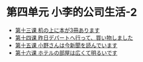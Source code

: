 # 第四单元 小李的公司生活-2
* [第十三课 机の上に本が3冊あります](第十三课.md)
* [第十四课 昨日デパートへ行って、買い物しました](第十四课.md)
* [第十五课 小野さんは今新聞を読んでいます](第十五课.md)
* [第十六课 ホテルの部屋は広くて明るいです](第十六课.md)